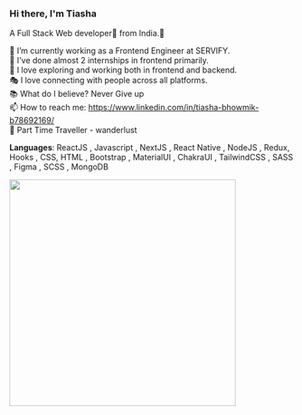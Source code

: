 ### Hi there, I'm Tiasha <br/>
A Full Stack Web developer🎯 from India.👋 <br/>

💼 I’m currently working as a Frontend Engineer at SERVIFY.<br/>
🎒 I've done almost 2 internships in frontend primarily.<br/>
🧭 I love exploring and working both in frontend and backend.<br/>
🎭 I love connecting with people across all platforms.<br/>
📚 What do I believe? Never Give up <br/>
📫 How to reach me: https://www.linkedin.com/in/tiasha-bhowmik-b78692169/  <br/>
🎥 Part Time Traveller - wanderlust<br/>

**Languages**:
ReactJS , Javascript , NextJS , React Native , NodeJS , Redux, Hooks , CSS, HTML , Bootstrap , MaterialUI , ChakraUI , TailwindCSS , SASS , Figma , SCSS , MongoDB<br/>

<img src="https://github-readme-stats.vercel.app/api?username=bhowmiktiasha&show_icons=true&theme=radical&rank_icon=github" width="400">


<!--
**bhowmiktiasha/bhowmiktiasha** is a ✨ _special_ ✨ repository because its `README.md` (this file) appears on your GitHub profile.

Here are some ideas to get you started:

- 🔭 I’m currently working on ...
- 🌱 I’m currently learning ...
- 👯 I’m looking to collaborate on ...
- 🤔 I’m looking for help with ...
- 💬 Ask me about ...
- 📫 How to reach me: ...
- 😄 Pronouns: ...
- ⚡ Fun fact: ...
-->
